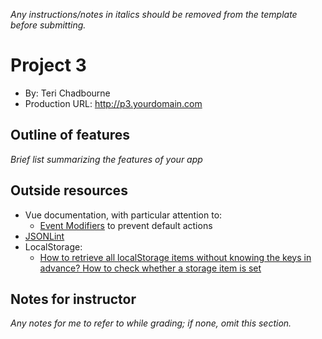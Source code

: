 *Any instructions/notes in italics should be removed from the template before submitting.*

# Project 3
+ By: Teri Chadbourne
+ Production URL: <http://p3.yourdomain.com>


## Outline of features
*Brief list summarizing the features of your app*

## Outside resources
* Vue documentation, with particular attention to:
  - [Event Modifiers](https://vuejs.org/v2/guide/events.html#Event-Modifiers) to prevent default actions
* [JSONLint](https://jsonlint.com/)
* LocalStorage:
  - [How to retrieve all localStorage items without knowing the keys in advance?
](https://stackoverflow.com/questions/17745292/how-to-retrieve-all-localstorage-items-without-knowing-the-keys-in-advance/48712489)
  [How to check whether a storage item is set](https://stackoverflow.com/questions/3262605/how-to-check-whether-a-storage-item-is-set)

## Notes for instructor
*Any notes for me to refer to while grading; if none, omit this section.*
